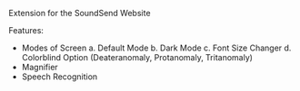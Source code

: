 Extension for the SoundSend Website

Features:
- Modes of Screen
    a. Default Mode
    b. Dark Mode
    c. Font Size Changer
    d. Colorblind Option (Deateranomaly, Protanomaly, Tritanomaly)
- Magnifier
- Speech Recognition